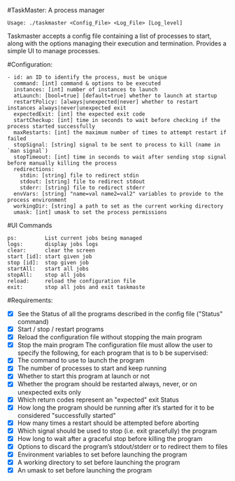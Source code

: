 #TaskMaster: A process manager

`Usage: ./taskmaster <Config_File> <Log_File> [Log_level]`

Taskmaster accepts a config file containing a list of processes to start, along with the options managing their execution and termination. Provides a simple UI to manage processes.

#Configuration:

```
- id: an ID to identify the process, must be unique
  command: [int] command & options to be executed
  instances: [int] number of instances to launch
  atLaunch: [bool=true] [default=true] whether to launch at startup
  restartPolicy: [always|unexpected|never] whether to restart instances always|never|unexpected exit
  expectedExit: [int] the expected exit code
  startCheckup: [int] time in seconds to wait before checking if the process started successfully
  maxRestarts: [int] the maximum number of times to attempt restart if failed
  stopSignal: [string] signal to be sent to process to kill (name in `man signal`)
  stopTimeout: [int] time in seconds to wait after sending stop signal before manually killing the process
  redirections:
    stdin: [string] file to redirect stdin
    stdout: [string] file to redirect stdout
    stderr: [string] file to redirect stderr
  envVars: [string] "name=val name2=val2" variables to provide to the process environment
  workingDir: [string] a path to set as the current working directory
  umask: [int] umask to set the process permissions
```

#UI Commands

```
ps:         List current jobs being managed
logs:       display jobs logs
clear:      clear the screen
start [id]: start given job
stop [id]:  stop given job
startAll:   start all jobs
stopAll:    stop all jobs
reload:     reload the configuration file
exit:       stop all jobs and exit taskmaste
```

#Requirements:

- [x] See the Status of all the programs described in the config file ("Status" command)
- [x] Start / stop / restart programs
- [x] Reload the configuration file without stopping the main program
- [x] Stop the main program
The configuration file must allow the user to specify the following, for each program that is to b be supervised:
- [x] The command to use to launch the program
- [x] The number of processes to start and keep running
- [x] Whether to start this program at launch or not
- [x] Whether the program should be restarted always, never, or on unexpected exits only
- [x] Which return codes represent an "expected" exit Status
- [x] How long the program should be running after it’s started for it to be considered "successfully started"
- [x] How many times a restart should be attempted before aborting
- [x] Which signal should be used to stop (i.e. exit gracefully) the program
- [x] How long to wait after a graceful stop before killing the program
- [x] Options to discard the program’s stdout/stderr or to redirect them to files
- [x] Environment variables to set before launching the program
- [x] A working directory to set before launching the program
- [x] An umask to set before launching the program